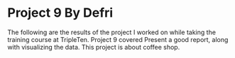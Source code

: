 # Project 9 By Defri
The following are the results of the project I worked on while taking the training course at TripleTen. Project 9 covered Present a good report, along with visualizing the data. This project is about coffee shop.
